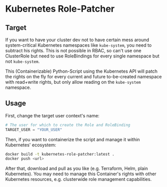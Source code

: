 # Kubernetes Role-Patcher

## Target

If you want to have your cluster dev not to have certain mess around system-critical
Kubernetes namespaces like `kube-system`, you need to subtract his rights.
This is not possible in RBAC, so can't use one ClusterRole but need to use RoleBindings
for every single namespace but not `kube-system`.

This (Containerizable) Python-Script using the Kubernetes API will patch the rights on the 
fly for every current and future to-be-created namespace with read+write rights, but
only allow reading on the `kube-system` namespace.

## Usage

First, change the target user context's name:
```python
# The user for which to create the Role and RoleBinding
TARGET_USER = "YOUR_USER"
```

Then, if you want to containerize the script and manage it within Kubernetes' ecosystem:

```bash
docker build -t kubernetes-role-patcher:latest .
docker push <url>
```

After that, download and pull as you like (e.g. Terraform, Helm, plain Kubernetes).
You may need to manage this Container's rights with other Kubernetes resources,
e.g. clusterwide role management capabilities.